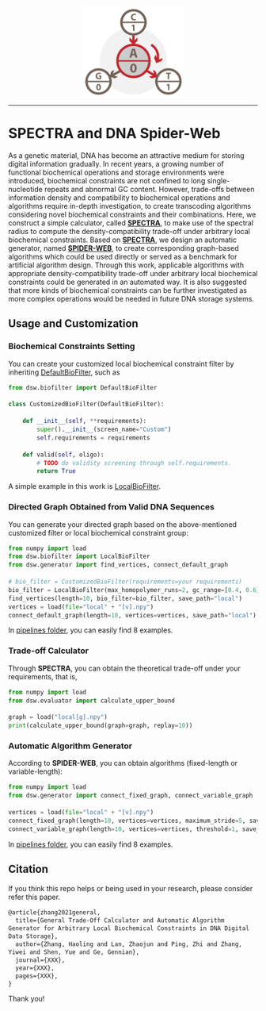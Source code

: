<p align="center">
<img src="logo.svg" alt="DNA Spider-Web" title="DNASpiderWeb" width="40%"/>
</p>

---

# SPECTRA and DNA Spider-Web
As a genetic material, DNA has become an attractive medium for storing digital information gradually.
In recent years, a growing number of functional biochemical operations and storage environments were introduced, 
biochemical constraints are not confined to long single-nucleotide repeats and abnormal GC content.
However, trade-offs between information density and compatibility to biochemical operations and algorithms require in-depth investigation, 
to create transcoding algorithms considering novel biochemical constraints and their combinations.
Here, we construct a simple calculator, called [**SPECTRA**](https://github.com/HaolingZHANG/DNASpiderWeb/blob/main/dsw/evaluator.py), 
to make use of the spectral radius to compute the density-compatibility trade-off under arbitrary local biochemical constraints.
Based on [**SPECTRA**](https://github.com/HaolingZHANG/DNASpiderWeb/blob/main/pipelines/step_1_generate.py), 
we design an automatic generator, 
named [**SPIDER-WEB**](https://github.com/HaolingZHANG/DNASpiderWeb/blob/main/dsw/generator.py), 
to create corresponding graph-based algorithms 
which could be used directly or served as a benchmark for artificial algorithm design.
Through this work, applicable algorithms with appropriate density-compatibility trade-off under arbitrary local biochemical constraints could be generated in an automated way. 
It is also suggested that more kinds of biochemical constraints can be further investigated as more complex operations would be needed in future DNA storage systems.

## Usage and Customization
### Biochemical Constraints Setting
You can create your customized local biochemical constraint filter by inheriting [DefaultBioFilter](https://github.com/HaolingZHANG/DNASpiderWeb/blob/main/dsw/biofilter.py#L4), such as

```python
from dsw.biofilter import DefaultBioFilter

class CustomizedBioFilter(DefaultBioFilter):

    def __init__(self, **requirements):
        super().__init__(screen_name="Custom")
        self.requirements = requirements
        
    def valid(self, oligo):
        # TODO do validity screening through self.requirements.
        return True
```
A simple example in this work is [LocalBioFilter](https://github.com/HaolingZHANG/DNASpiderWeb/blob/main/dsw/biofilter.py#L30).

### Directed Graph Obtained from Valid DNA Sequences
You can generate your directed graph based on the above-mentioned customized filter or local biochemical constraint group:
```python
from numpy import load
from dsw.biofilter import LocalBioFilter
from dsw.generator import find_vertices, connect_default_graph

# bio_filter = CustomizedBioFilter(requirements=your requirements)
bio_filter = LocalBioFilter(max_homopolymer_runs=2, gc_range=[0.4, 0.6], undesired_motifs=["ACA", "CAC", "GTG", "TGT"])
find_vertices(length=10, bio_filter=bio_filter, save_path="local")
vertices = load(file="local" + "[v].npy")
connect_default_graph(length=10, vertices=vertices, save_path="local")
```
In [pipelines folder](https://github.com/HaolingZHANG/DNASpiderWeb/blob/main/pipelines/step_1_generate.py), 
you can easily find 8 examples.

### Trade-off Calculator
Through **SPECTRA**, you can obtain the theoretical trade-off under your requirements, that is,
```python
from numpy import load
from dsw.evaluator import calculate_upper_bound

graph = load("local[g].npy")
print(calculate_upper_bound(graph=graph, replay=10))
```

### Automatic Algorithm Generator
According to **SPIDER-WEB**, you can obtain algorithms (fixed-length or variable-length):

```python
from numpy import load
from dsw.generator import connect_fixed_graph, connect_variable_graph

vertices = load(file="local" + "[v].npy")
connect_fixed_graph(length=10, vertices=vertices, maximum_stride=5, save_path="../entities/FLC")
connect_variable_graph(length=10, vertices=vertices, threshold=1, save_path="../entities/VLC")
```
In [pipelines folder](https://github.com/HaolingZHANG/DNASpiderWeb/blob/main/pipelines/step_1_generate.py), 
you can easily find 8 examples.


## Citation
If you think this repo helps or being used in your research, please consider refer this paper. 

````
@article{zhang2021general,
  title={General Trade-Off Calculator and Automatic Algorithm Generator for Arbitrary Local Biochemical Constraints in DNA Digital Data Storage},
  author={Zhang, Haoling and Lan, Zhaojun and Ping, Zhi and Zhang, Yiwei and Shen, Yue and Ge, Gennian},
  journal={XXX},
  year={XXX},
  pages={XXX},
}
````

Thank you!